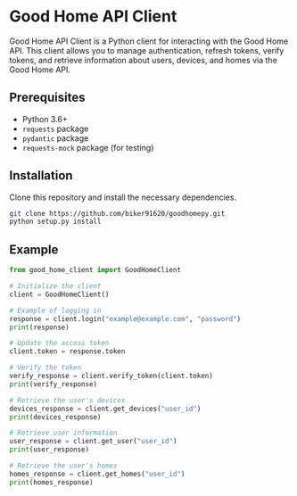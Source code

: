 # Good Home API Client

Good Home API Client is a Python client for interacting with the Good Home API. This client allows you to manage authentication, refresh tokens, verify tokens, and retrieve information about users, devices, and homes via the Good Home API.

## Prerequisites

- Python 3.6+
- `requests` package
- `pydantic` package
- `requests-mock` package (for testing)

## Installation

Clone this repository and install the necessary dependencies.

```bash
git clone https://github.com/biker91620/goodhomepy.git
python setup.py install
```

## Example
```python
from good_home_client import GoodHomeClient

# Initialize the client
client = GoodHomeClient()

# Example of logging in
response = client.login("example@example.com", "password")
print(response)

# Update the access token
client.token = response.token

# Verify the token
verify_response = client.verify_token(client.token)
print(verify_response)

# Retrieve the user's devices
devices_response = client.get_devices("user_id")
print(devices_response)

# Retrieve user information
user_response = client.get_user("user_id")
print(user_response)

# Retrieve the user's homes
homes_response = client.get_homes("user_id")
print(homes_response)

```